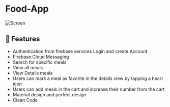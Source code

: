 # Food-App

![Screen](https://github.com/mohammedalsharif/Food-App/blob/master/Cargo%20watch%20presentation.jpg)

## 🌟 Features
*   Authentication from firebase services Login and create Account
*   Firebase Cloud Messaging
*   Search for specific meals 
*   View all meals
*   View Details meals
*   Users can mark a meal as favorite in the details view by tapping a heart icon 
*   Users can add meals in the cart and increase their number from the cart
*   Material design and perfect design
*   Clean Code
